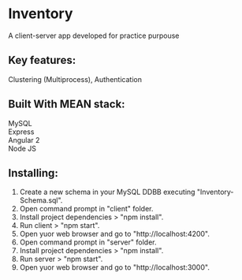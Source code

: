# Inventory

A client-server app developed for practice purpouse<br>

## Key features:
Clustering (Multiprocess), Authentication

## Built With MEAN stack:
MySQL<br>
Express<br>
Angular 2<br>
Node JS<br>

## Installing:
1) Create a new schema in your MySQL DDBB executing "Inventory-Schema.sql".
2) Open command prompt in "client" folder.
4) Install project dependencies > "npm install".
5) Run client > "npm start".
6) Open yuor web browser and go to "http://localhost:4200".
2) Open command prompt in "server" folder.
4) Install project dependencies > "npm install".
5) Run server > "npm start".
6) Open yuor web browser and go to "http://localhost:3000".
